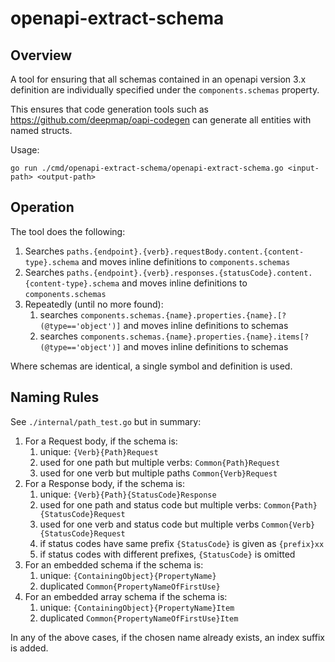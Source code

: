 # openapi-extract-schema

## Overview

A tool for ensuring that all schemas contained in an openapi version 3.x definition are individually specified under the `components.schemas` property.

This ensures that code generation tools such as https://github.com/deepmap/oapi-codegen can generate all entities with named structs.

Usage:

`go run ./cmd/openapi-extract-schema/openapi-extract-schema.go <input-path> <output-path>`

## Operation

The tool does the following:
1. Searches `paths.{endpoint}.{verb}.requestBody.content.{content-type}.schema` and moves inline definitions to `components.schemas`
1. Searches `paths.{endpoint}.{verb}.responses.{statusCode}.content.{content-type}.schema` and moves inline definitions to `components.schemas`
2. Repeatedly (until no more found):
   1.  searches `components.schemas.{name}.properties.{name}.[?(@type=='object')]` and moves inline definitions to schemas
   1.  searches `components.schemas.{name}.properties.{name}.items[?(@type=='object')]` and moves inline definitions to schemas

Where schemas are identical, a single symbol and definition is used.

## Naming Rules

See `./internal/path_test.go` but in summary:

1. For a Request body, if the schema is:
   1. unique: `{Verb}{Path}Request`
   2. used for one path but multiple verbs: `Common{Path}Request` 
   3. used for one verb but multiple paths `Common{Verb}Request`
2. For a Response body, if the schema is:
   1. unique: `{Verb}{Path}{StatusCode}Response`
   2. used for one path and status code but multiple verbs: `Common{Path}{StatusCode}Request` 
   3. used for one verb and status code but multiple verbs `Common{Verb}{StatusCode}Request`
   4. if status codes have same prefix `{StatusCode}` is given as `{prefix}xx`
   5. if status codes with different prefixes, `{StatusCode}` is omitted
3. For an embedded schema if the schema is:
   1. unique: `{ContainingObject}{PropertyName}`
   2. duplicated `Common{PropertyNameOfFirstUse}`
3. For an embedded array schema if the schema is:
   1. unique: `{ContainingObject}{PropertyName}Item`
   2. duplicated `Common{PropertyNameOfFirstUse}Item`

In any of the above cases, if the chosen name already exists, an index suffix is added.
